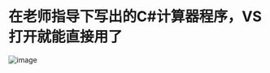 # 在老师指导下写出的C#计算器程序，VS打开就能直接用了
![image](https://github.com/zhongjidalao/jisuanqi/edit/master/预览图.png)
